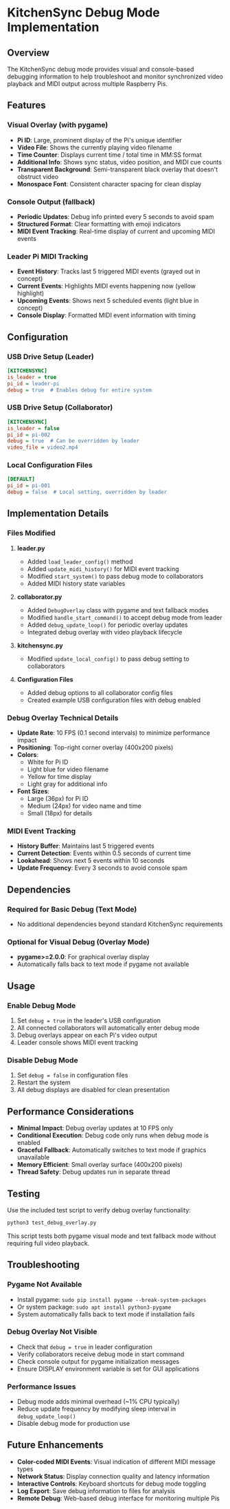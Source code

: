 # KitchenSync Debug Mode Implementation

## Overview

The KitchenSync debug mode provides visual and console-based debugging information to help troubleshoot and monitor synchronized video playback and MIDI output across multiple Raspberry Pis.

## Features

### Visual Overlay (with pygame)
- **Pi ID**: Large, prominent display of the Pi's unique identifier
- **Video File**: Shows the currently playing video filename
- **Time Counter**: Displays current time / total time in MM:SS format
- **Additional Info**: Shows sync status, video position, and MIDI cue counts
- **Transparent Background**: Semi-transparent black overlay that doesn't obstruct video
- **Monospace Font**: Consistent character spacing for clean display

### Console Output (fallback)
- **Periodic Updates**: Debug info printed every 5 seconds to avoid spam
- **Structured Format**: Clear formatting with emoji indicators
- **MIDI Event Tracking**: Real-time display of current and upcoming MIDI events

### Leader Pi MIDI Tracking
- **Event History**: Tracks last 5 triggered MIDI events (grayed out in concept)
- **Current Events**: Highlights MIDI events happening now (yellow highlight)
- **Upcoming Events**: Shows next 5 scheduled events (light blue in concept)
- **Console Display**: Formatted MIDI event information with timing

## Configuration

### USB Drive Setup (Leader)
```ini
[KITCHENSYNC]
is_leader = true
pi_id = leader-pi
debug = true  # Enables debug for entire system
```

### USB Drive Setup (Collaborator)
```ini
[KITCHENSYNC]
is_leader = false
pi_id = pi-002
debug = true  # Can be overridden by leader
video_file = video2.mp4
```

### Local Configuration Files
```ini
[DEFAULT]
pi_id = pi-001
debug = false  # Local setting, overridden by leader
```

## Implementation Details

### Files Modified

1. **leader.py**
   - Added `load_leader_config()` method
   - Added `update_midi_history()` for MIDI event tracking
   - Modified `start_system()` to pass debug mode to collaborators
   - Added MIDI history state variables

2. **collaborator.py**
   - Added `DebugOverlay` class with pygame and text fallback modes
   - Modified `handle_start_command()` to accept debug mode from leader
   - Added `debug_update_loop()` for periodic overlay updates
   - Integrated debug overlay with video playback lifecycle

3. **kitchensync.py**
   - Modified `update_local_config()` to pass debug setting to collaborators

4. **Configuration Files**
   - Added debug options to all collaborator config files
   - Created example USB configuration files with debug enabled

### Debug Overlay Technical Details

- **Update Rate**: 10 FPS (0.1 second intervals) to minimize performance impact
- **Positioning**: Top-right corner overlay (400x200 pixels)
- **Colors**: 
  - White for Pi ID
  - Light blue for video filename
  - Yellow for time display
  - Light gray for additional info
- **Font Sizes**: 
  - Large (36px) for Pi ID
  - Medium (24px) for video name and time
  - Small (18px) for details

### MIDI Event Tracking

- **History Buffer**: Maintains last 5 triggered events
- **Current Detection**: Events within 0.5 seconds of current time
- **Lookahead**: Shows next 5 events within 10 seconds
- **Update Frequency**: Every 3 seconds to avoid console spam

## Dependencies

### Required for Basic Debug (Text Mode)
- No additional dependencies beyond standard KitchenSync requirements

### Optional for Visual Debug (Overlay Mode)
- **pygame>=2.0.0**: For graphical overlay display
- Automatically falls back to text mode if pygame not available

## Usage

### Enable Debug Mode
1. Set `debug = true` in the leader's USB configuration
2. All connected collaborators will automatically enter debug mode
3. Debug overlays appear on each Pi's video output
4. Leader console shows MIDI event tracking

### Disable Debug Mode
1. Set `debug = false` in configuration files
2. Restart the system
3. All debug displays are disabled for clean presentation

## Performance Considerations

- **Minimal Impact**: Debug overlay updates at 10 FPS only
- **Conditional Execution**: Debug code only runs when debug mode is enabled
- **Graceful Fallback**: Automatically switches to text mode if graphics unavailable
- **Memory Efficient**: Small overlay surface (400x200 pixels)
- **Thread Safety**: Debug updates run in separate thread

## Testing

Use the included test script to verify debug overlay functionality:

```bash
python3 test_debug_overlay.py
```

This script tests both pygame visual mode and text fallback mode without requiring full video playback.

## Troubleshooting

### Pygame Not Available
- Install pygame: `sudo pip install pygame --break-system-packages`
- Or system package: `sudo apt install python3-pygame`
- System automatically falls back to text mode if installation fails

### Debug Overlay Not Visible
- Check that `debug = true` in leader configuration
- Verify collaborators receive debug mode in start command
- Check console output for pygame initialization messages
- Ensure DISPLAY environment variable is set for GUI applications

### Performance Issues
- Debug mode adds minimal overhead (~1% CPU typically)
- Reduce update frequency by modifying sleep interval in `debug_update_loop()`
- Disable debug mode for production use

## Future Enhancements

- **Color-coded MIDI Events**: Visual indication of different MIDI message types
- **Network Status**: Display connection quality and latency information
- **Interactive Controls**: Keyboard shortcuts for debug mode toggling
- **Log Export**: Save debug information to files for analysis
- **Remote Debug**: Web-based debug interface for monitoring multiple Pis
